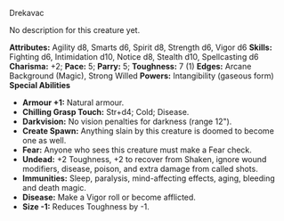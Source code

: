 Drekavac

No description for this creature yet.

**Attributes:** Agility d8, Smarts d6, Spirit d8, Strength d6, Vigor d6
**Skills:** Fighting d6, Intimidation d10, Notice d8, Stealth d10,
Spellcasting d6
**Charisma:** +2; **Pace:** 5; **Parry:** 5; **Toughness:** 7 (1)
**Edges:** Arcane Background (Magic), Strong Willed
**Powers:** Intangibility (gaseous form)
**Special Abilities**
- **Armour +1:** Natural armour.
- **Chilling Grasp Touch:** Str+d4; Cold; Disease.
- **Darkvision:** No vision penalties for darkness (range 12").
- **Create Spawn:** Anything slain by this creature is doomed to become
one as well.
- **Fear:** Anyone who sees this creature must make a Fear check.
- **Undead:** +2 Toughness, +2 to recover from Shaken, ignore wound
modifiers, disease, poison, and extra damage from called shots.
- **Immunities:** Sleep, paralysis, mind-affecting effects, aging,
bleeding and death magic.
- **Disease:** Make a Vigor roll or become afflicted.
- **Size -1:** Reduces Toughness by -1.

